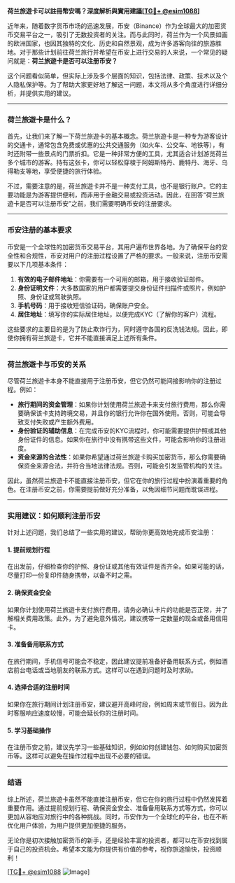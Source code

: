 **荷兰旅遊卡可以註冊幣安嗎？深度解析與實用建議[[TG💪+ @esim1088](https://t.me/s/esim1088)]**

近年来，随着数字货币市场的迅速发展，币安（Binance）作为全球最大的加密货币交易平台之一，吸引了无数投资者的关注。而与此同时，荷兰作为一个风景如画的欧洲国家，也因其独特的文化、历史和自然景观，成为许多游客向往的旅游胜地。对于那些计划前往荷兰旅行并希望在币安上进行交易的人来说，一个常见的疑问就是：**荷兰旅遊卡是否可以注册币安？**

这个问题看似简单，但实际上涉及多个层面的知识，包括法律、政策、技术以及个人隐私保护等。为了帮助大家更好地了解这一问题，本文将从多个角度进行详细分析，并提供实用的建议。

---

### 荷兰旅遊卡是什么？

首先，让我们来了解一下荷兰旅遊卡的基本概念。荷兰旅遊卡是一种专为游客设计的交通卡，通常包含免费或优惠的公共交通服务（如火车、公交车、地铁等），有时还附带一些景点的门票折扣。它是一种非常方便的工具，尤其适合计划游览荷兰多个城市的游客。持有这张卡，你可以轻松穿梭于阿姆斯特丹、鹿特丹、海牙、乌得勒支等地，享受便捷的旅行体验。

不过，需要注意的是，荷兰旅遊卡并不是一种支付工具，也不是银行账户。它的主要功能是为游客提供便利，而非用于金融交易或投资活动。因此，在回答“荷兰旅遊卡是否可以注册币安”之前，我们需要明确币安的注册要求。

---

### 币安注册的基本要求

币安是一个全球性的加密货币交易平台，其用户遍布世界各地。为了确保平台的安全性和合规性，币安对用户的注册过程设置了严格的要求。一般来说，注册币安需要以下几项基本条件：

1. **有效的电子邮件地址**：你需要有一个可用的邮箱，用于接收验证邮件。
2. **身份证明文件**：大多数国家的用户都需要提交身份证件扫描件或照片，例如护照、身份证或驾驶执照。
3. **手机号码**：用于接收短信验证码，确保账户安全。
4. **居住地址**：填写你的实际居住地址，以便完成KYC（了解你的客户）流程。

这些要求的主要目的是为了防止欺诈行为，同时遵守各国的反洗钱法规。因此，即使你拥有荷兰旅遊卡，它并不能直接满足上述所有条件。

---

### 荷兰旅遊卡与币安的关系

尽管荷兰旅遊卡本身不能直接用于注册币安，但它仍然可能间接影响你的注册过程。例如：

- **旅行期间的资金管理**：如果你计划使用荷兰旅遊卡来支付旅行费用，那么你需要确保该卡支持跨境交易，并且你的银行允许你在国外使用。否则，可能会导致支付失败或产生额外费用。
- **身份验证的辅助信息**：在完成币安的KYC流程时，你可能需要提供护照或其他身份证件的信息。如果你在旅行中没有携带这些文件，可能会影响你的注册进度。
- **资金来源的合法性**：如果你希望通过荷兰旅遊卡购买加密货币，那么你需要确保资金来源合法，并符合当地法律法规。否则，可能会引发监管机构的关注。

因此，虽然荷兰旅遊卡不能直接注册币安，但它在你的旅行过程中扮演着重要的角色。在注册币安之前，你需要提前做好充分准备，以免因细节问题而耽误进程。

---

### 实用建议：如何顺利注册币安

针对上述问题，我们总结了一些实用的建议，帮助你更高效地完成币安注册：

#### 1. 提前规划行程
在出发前，仔细检查你的护照、身份证或其他有效证件是否齐全。如果可能的话，尽量打印一份复印件随身携带，以备不时之需。

#### 2. 确保资金安全
如果你计划使用荷兰旅遊卡支付旅行费用，请务必确认卡片的功能是否正常，并了解相关费用政策。此外，为了避免意外情况，建议携带一定数量的现金或备用信用卡。

#### 3. 准备备用联系方式
在旅行期间，手机信号可能会不稳定，因此建议提前准备好备用联系方式，例如酒店前台电话或当地朋友的联系方式。这样可以在遇到问题时及时求助。

#### 4. 选择合适的注册时间
如果你在旅行期间计划注册币安，建议避开高峰时段，例如周末或节假日。因为此时客服响应速度较慢，可能会延长你的注册时间。

#### 5. 学习基础操作
在注册币安之前，建议先学习一些基础知识，例如如何创建钱包、如何购买加密货币等。这样可以避免在操作过程中出现不必要的错误。

---

### 结语

综上所述，荷兰旅遊卡虽然不能直接注册币安，但它在你的旅行过程中仍然发挥着重要作用。通过提前规划行程、确保资金安全、准备备用联系方式等方式，你可以更加从容地应对旅行中的各种挑战。同时，币安作为一个全球化的平台，也在不断优化用户体验，为用户提供更加便捷的服务。

无论你是初次接触加密货币的新手，还是经验丰富的投资者，都可以在币安找到属于自己的投资机会。希望本文能为你提供有价值的参考，祝你旅途愉快，投资顺利！

[[TG💪+ @esim1088](https://t.me/s/esim1088) ![Image](https://i.postimg.cc/4NQfJmqS/Snipaste-2025-05-13-00-14-12.png)]